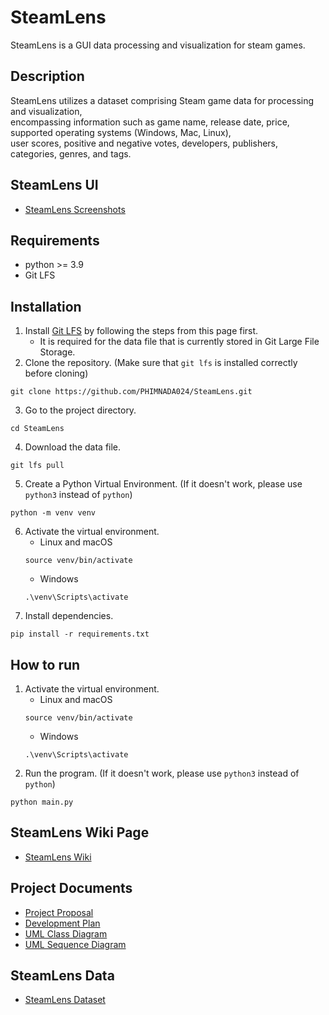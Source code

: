 # SteamLens
SteamLens is a GUI data processing and visualization for steam games.

## Description
SteamLens utilizes a dataset comprising Steam game data for processing and visualization, <br>encompassing information such as game name, release date, price, supported operating systems (Windows, Mac, Linux), <br>user scores, positive and negative votes, developers, publishers, categories, genres, and tags.

## SteamLens UI
* [SteamLens Screenshots](https://github.com/PHIMNADA024/SteamLens/wiki/Design-Documents)

## Requirements
* python >= 3.9
* Git LFS

## Installation
1. Install [Git LFS](https://docs.github.com/en/repositories/working-with-files/managing-large-files/installing-git-large-file-storage) by following the steps from this page first.
   - It is required for the data file that is currently stored in Git Large File Storage.
2. Clone the repository. (Make sure that `git lfs` is installed correctly before cloning)
```
git clone https://github.com/PHIMNADA024/SteamLens.git
```
3. Go to the project directory.
```
cd SteamLens
```
4. Download the data file.
```
git lfs pull
```
5. Create a Python Virtual Environment. (If it doesn't work, please use `python3` instead of `python`)
```
python -m venv venv
```
6. Activate the virtual environment.
   - Linux and macOS
   ``` 
   source venv/bin/activate 
   ```
   - Windows
   ```  
   .\venv\Scripts\activate
   ```
7. Install dependencies.
```
pip install -r requirements.txt
```

## How to run
1. Activate the virtual environment.
   - Linux and macOS
   ``` 
   source venv/bin/activate 
   ```
   - Windows
   ```  
   .\venv\Scripts\activate
   ```
2. Run the program. (If it doesn't work, please use `python3` instead of `python`)
```
python main.py
```

## SteamLens Wiki Page
* [SteamLens Wiki](https://github.com/PHIMNADA024/SteamLens/wiki)

## Project Documents
* [Project Proposal](https://docs.google.com/document/d/1GnFoABUNMin5Rpu-b2_vQP5a0CFT8EuwDSRImBIfSxE/edit?usp=sharing)
* [Development Plan](https://github.com/PHIMNADA024/SteamLens/wiki/Weekly-Plan)
* [UML Class Diagram](https://github.com/PHIMNADA024/SteamLens/wiki/UML-Class-Diagram)
* [UML Sequence Diagram](https://github.com/PHIMNADA024/SteamLens/wiki/UML-Sequence-Diagram)

## SteamLens Data
* [SteamLens Dataset](https://www.kaggle.com/datasets/fronkongames/steam-games-dataset)